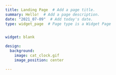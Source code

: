 ```yaml
---
title: Landing Page  # Add a page title.
summary: Hello!  # Add a page description.
date: "2021_07-09"  # Add today's date.
type: widget_page  # Page type is a Widget Page


widget: blank

design:
  background:
    image: cat_clock.gif
    image_position: center

---
```

